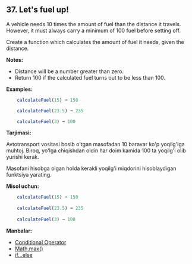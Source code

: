 ## 37. Let's fuel up!

A vehicle needs 10 times the amount of fuel than the distance it travels. However, it must always carry a minimum of 100 fuel before setting off.

Create a function which calculates the amount of fuel it needs, given the distance.

**Notes:**

- Distance will be a number greater than zero.
- Return 100 if the calculated fuel turns out to be less than 100.
  
**Examples:**

```js
    calculateFuel(15) ➞ 150

    calculateFuel(23.5) ➞ 235

    calculateFuel(3) ➞ 100
```

**Tarjimasi:**

Avtotransport vositasi bosib o'tgan masofadan 10 baravar ko'p yoqilg'iga muhtoj. Biroq, yo'lga chiqishdan oldin har doim kamida 100 ta yoqilg'i olib yurishi kerak.

Masofani hisobga olgan holda kerakli yoqilg'i miqdorini hisoblaydigan funktsiya yarating.

**Misol uchun:**

```js
    calculateFuel(15) ➞ 150
    
    calculateFuel(23.5) ➞ 235
    
    calculateFuel(3) ➞ 100
```

**Manbalar:**

- [Conditional Operator](https://developer.mozilla.org/en-US/docs/Web/JavaScript/Reference/Operators/Conditional_Operator)
- [Math.max()](https://developer.mozilla.org/en-US/docs/Web/JavaScript/Reference/Global_Objects/Math/max)
- [if...else](https://developer.mozilla.org/en-US/docs/Web/JavaScript/Reference/Statements/if...else)